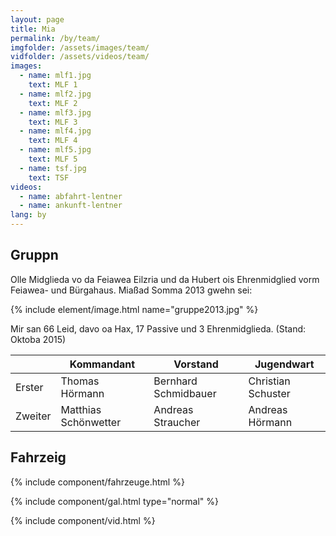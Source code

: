```yaml
---
layout: page
title: Mia
permalink: /by/team/
imgfolder: /assets/images/team/
vidfolder: /assets/videos/team/
images:
  - name: mlf1.jpg
    text: MLF 1
  - name: mlf2.jpg
    text: MLF 2
  - name: mlf3.jpg
    text: MLF 3
  - name: mlf4.jpg
    text: MLF 4
  - name: mlf5.jpg
    text: MLF 5
  - name: tsf.jpg
    text: TSF
videos:
  - name: abfahrt-lentner
  - name: ankunft-lentner
lang: by
---
```


## Gruppn

Olle Midglieda vo da Feiawea Eilzria und da Hubert ois Ehrenmidglied vorm Feiawea- und Bürgahaus. Miaßad Somma 2013 gwehn sei:

{% include element/image.html name="gruppe2013.jpg" %}

Mir san 66 Leid, davo oa Hax, 17 Passive und 3 Ehrenmidglieda. (Stand: Oktoba 2015)

<div class="table-responsive">
<table class="table">
  <thead>
    <tr>
      <th></th>
      <th>Kommandant</th>
      <th>Vorstand</th>
      <th>Jugendwart</th>
    </tr>
  </thead>
  <tbody>
    <tr>
      <td>Erster</td>
      <td>Thomas Hörmann</td>
      <td>Bernhard Schmidbauer</td>
      <td>Christian Schuster</td>
    </tr>
    <tr>
      <td>Zweiter</td>
      <td>Matthias Schönwetter</td>
      <td>Andreas Straucher</td>
      <td>Andreas Hörmann</td>
    </tr>
  </tbody>
</table>
</div>

## Fahrzeig

{% include component/fahrzeuge.html %}

{% include component/gal.html type="normal" %}

{% include component/vid.html %}
